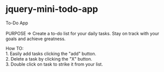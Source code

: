 # jquery-mini-todo-app
To-Do App<br>
<br>
PURPOSE  => Create a to-do list for your daily tasks. Stay on track with your goals and achieve greatness. 

How TO:<br> 1. Easily add tasks clicking the "add" button.<br>
              2. Delete a task by clicking the "X" button.<br>
              3. Double click on task to strike it from your list.
          
          
